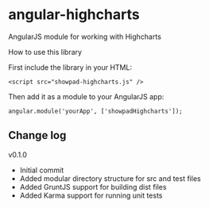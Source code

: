 # angular-highcharts

AngularJS module for working with Highcharts

How to use this library

First include the library in your HTML:

    <script src="showpad-highcharts.js" />

Then add it as a module to your AngularJS app:

    angular.module('yourApp', ['showpadHighcharts']);

## Change log

v0.1.0

- Initial commit
- Added modular directory structure for src and test files
- Added GruntJS support for building dist files
- Added Karma support for running unit tests

